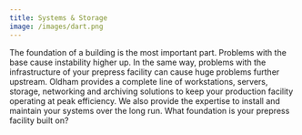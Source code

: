 ```yaml
---
title: Systems & Storage
image: /images/dart.png
---
```

The foundation of a building is the most important part. Problems with the base cause instability higher up. In the same way, problems with the infrastructure of your prepress facility can cause huge problems further upstream. Oldham provides a complete line of workstations, servers, storage, networking and archiving solutions to keep your production facility operating at peak efficiency. We also provide the expertise to install and maintain your systems over the long run. What foundation is your prepress facility built on?
